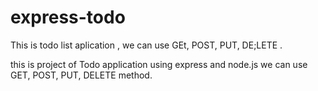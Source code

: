 # express-todo
This is todo list aplication , we can use GEt, POST, PUT, DE;LETE .


this is project of Todo application using express and node.js we can use GET, POST, PUT, DELETE method.
